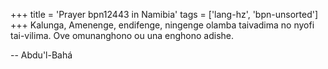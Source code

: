 +++
title = 'Prayer bpn12443 in Namibia'
tags = ['lang-hz', 'bpn-unsorted']
+++
Kalunga, Amenenge, endifenge, ningenge olamba taivadima no nyofi tai-vilima. Ove omunanghono ou una enghono adishe.

-- Abdu'l-Bahá
